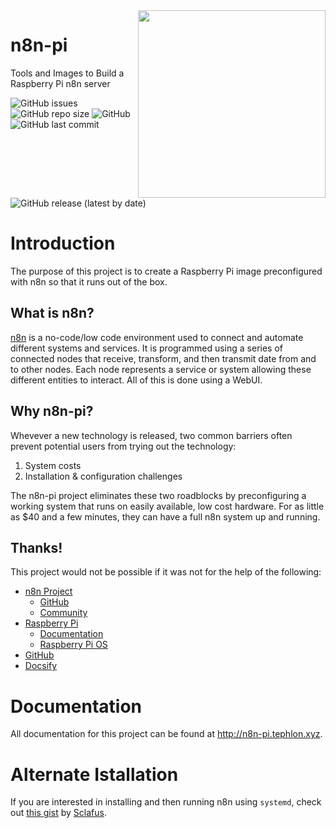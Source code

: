 <img align="right" width="300" height="300" src="https://robohash.org/n8n-pi">

# n8n-pi
 Tools and Images to Build a Raspberry Pi n8n server

 ![GitHub issues](https://img.shields.io/github/issues-raw/TephlonDude/n8n-pi) ![GitHub repo size](https://img.shields.io/github/repo-size/TephlonDude/n8n-pi) ![GitHub](https://img.shields.io/github/license/TephlonDude/n8n-pi) ![GitHub last commit](https://img.shields.io/github/last-commit/TephlonDude/n8n-pi) ![GitHub release (latest by date)](https://img.shields.io/github/v/release/TephlonDude/n8n-pi)

# Introduction
The purpose of this project is to create a Raspberry Pi image preconfigured with n8n so that it runs out of the box.

## What is n8n?
[n8n](https://n8n.io) is a no-code/low code environment used to connect and automate different systems and services. It is programmed using a series of connected nodes that receive, transform, and then transmit date from and to other nodes. Each node represents a service or system allowing these different entities to interact. All of this is done using a WebUI.

## Why n8n-pi?
Whevever a new technology is released, two common barriers often prevent potential users from trying out the technology:
1. System costs
1. Installation & configuration challenges

The n8n-pi project eliminates these two roadblocks by preconfiguring a working system that runs on easily available, low cost hardware. For as little as $40 and a few minutes, they can have a full n8n system up and running.

## Thanks!
This project would not be possible if it was not for the help of the following:
* [n8n Project](https://n8n.io/)
    * [GitHub](https://github.com/n8n-io/n8n)
    * [Community](https://community.n8n.io/)
* [Raspberry Pi](https://www.raspberrypi.org/)
    * [Documentation](https://www.raspberrypi.org/documentation/)
    * [Raspberry Pi OS](https://www.raspberrypi.org/downloads/raspbian/)
* [GitHub](https://github.com/)
* [Docsify](https://docsify.js.org/)

# Documentation
All documentation for this project can be found at http://n8n-pi.tephlon.xyz.

# Alternate Istallation
If you are interested in installing and then running n8n using `systemd`, check out [this gist](https://gist.github.com/Sclafus/9823cc863ad4d007d0ccfef048fa4942) by [Sclafus](https://gist.github.com/Sclafus).
